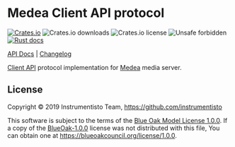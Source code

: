 Medea Client API protocol
=========================

[![Crates.io](https://img.shields.io/crates/v/medea-client-api-proto)](https://crates.io/crates/medea-client-api-proto)
![Crates.io downloads](https://img.shields.io/crates/d/medea-client-api-proto)
![Crates.io license](https://img.shields.io/crates/l/medea-client-api-proto)
![Unsafe forbidden](https://img.shields.io/badge/unsafe-forbidden-success.svg)
[![Rust docs](https://docs.rs/medea-client-api-proto/badge.svg)](https://docs.rs/medea-client-api-proto)

[API Docs](https://docs.rs/medea-client-api-proto) |
[Changelog](https://github.com/instrumentisto/medea/blob/master/proto/client-api/CHANGELOG.md)

[Client API] protocol implementation for [Medea] media server.




## License

Copyright © 2019 Instrumentisto Team, <https://github.com/instrumentisto>

This software is subject to the terms of the [Blue Oak Model License 1.0.0](https://github.com/instrumentisto/medea/blob/master/proto/client-api/LICENSE.md). If a copy of the [BlueOak-1.0.0](https://spdx.org/licenses/BlueOak-1.0.0.html) license was not distributed with this file, You can obtain one at <https://blueoakcouncil.org/license/1.0.0>.





[Client API]: https://github.com/instrumentisto/medea/blob/master/docs/rfc/0002-webrtc-client-api.md
[Medea]: https://github.com/instrumentisto/medea
